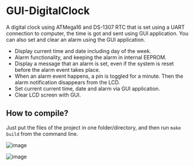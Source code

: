 # GUI-DigitalClock
A digital clock using ATMega16 and DS-1307 RTC that is set using a UART connection to computer, the time is got and sent using GUI application. You can also set and clear an alarm using the GUI application.

* Display current time and date including day of the week.
* Alarm functionality, and keeping the alarm in internal EEPROM.
* Display a message that an alarm is set, even if the system is reset before the alarm event takes place.
* When an alarm event happens, a pin is toggled for a minute. Then the alarm notification disappears from the LCD.
* Set current current time, date and alarm via GUI application.
* Clear LCD screen with GUI.

## How to compile?
Just put the files of the project in one folder/directory, and then run `make build` from the command line.


![image](https://user-images.githubusercontent.com/4983318/73891770-a4ba3500-487d-11ea-98f2-499f5c0fce2e.png) 

![image](https://user-images.githubusercontent.com/4983317/73939388-04eabe80-48f2-11ea-918b-3a90808dafb3.jpg)
